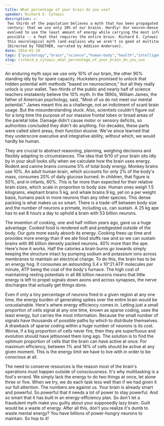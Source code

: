 ```yaml
---
title: What percentage of your brain do you use?
speaker: Richard E. Cytowic
description: >-
 Two thirds of the population believes a myth that has been propagated for over a
 century: that we use only 10% of our brains. Hardly! Our neuron-dense brains have
 evolved to use the least amount of energy while carrying the most information
 possible -- a feat that requires the entire brain. Richard E. Cytowic debunks
 this neurological myth (and explains why we aren't so good at multitasking).
 [Directed by TOGETHER, narrated by Addison Anderson].
date: 2014-01-30
tags: ["psychology","brain","science","human-body","health","intelligence","neurology","animation","teded","neuroscience"]
slug: richard_e_cytowic_what_percentage_of_your_brain_do_you_use
---
```


An enduring myth says we use only 10% of our brain, the other 90% standing idly by for
spare capacity. Hucksters promised to unlock that hidden potential with methods "based on
neuroscience," but all they really unlock is your wallet. Two-thirds of the public and
nearly half of science teachers mistakenly believe the 10% myth. In the 1890s, William
James, the father of American psychology, said, "Most of us do not meet our mental
potential." James meant this as a challenge, not an indictment of scant brain usage. But
the misunderstanding stuck. Also, scientists couldn't figure out for a long time the
purpose of our massive frontal lobes or broad areas of the parietal lobe. Damage didn't
cause motor or sensory deficits, so authorities concluded they didn't do anything. For
decades, these parts were called silent areas, their function elusive. We've since learned
that they underscore executive and integrative ability, without which, we would hardly be
human.

They are crucial to abstract reasoning, planning, weighing decisions and flexibly adapting
to circumstances. The idea that 9/10 of your brain sits idly by in your skull looks silly
when we calculate how the brain uses energy. Rodent and canine brains consume 5% of total
body energy. Monkey brains use 10%. An adult human brain, which accounts for only 2% of
the body's mass, consumes 20% of daily glucose burned. In children, that figure is 50%,
and in infants, 60%. This is far more than expected for their relative brain sizes, which
scale in proportion to body size. Human ones weigh 1.5 kilograms, elephant brains 5 kg,
and whale brains 9 kg, yet on a per weight basis, humans pack in more neurons than any
other species. This dense packing is what makes us so smart. There is a trade-off between
body size and the number of neurons a primate, including us, can sustain. A 25 kg ape has
to eat 8 hours a day to uphold a brain with 53 billion neurons.

The invention of cooking, one and half million years ago, gave us a huge advantage. Cooked
food is rendered soft and predigested outside of the body. Our guts more easily absorb its
energy. Cooking frees up time and provides more energy than if we ate food stuffs raw and
so we can sustain brains with 86 billion densely packed neurons. 40% more than the ape.
Here's how it works. Half the calories a brain burns go towards simply keeping the
structure intact by pumping sodium and potassium ions across membranes to maintain an
electrical charge. To do this, the brain has to be an energy hog. It consumes an
astounding 3.4 x 10^21 ATP molecules per minute, ATP being the coal of the body's furnace.
The high cost of maintaining resting potentials in all 86 billion neurons means that
little energy is left to propel signals down axons and across synapses, the nerve
discharges that actually get things done.

Even if only a tiny percentage of neurons fired in a given region at any one time, the
energy burden of generating spikes over the entire brain would be unsustainable. Here's
where energy efficiency comes in. Letting just a small proportion of cells signal at any
one time, known as sparse coding, uses the least energy, but carries the most information.
Because the small number of signals have thousands of possible paths by which to
distribute themselves. A drawback of sparse coding within a huge number of neurons is its
cost. Worse, if a big proportion of cells never fire, then they are superfluous and
evolution should have jettisoned them long ago. The solution is to find the optimum
proportion of cells that the brain can have active at once. For maximum efficiency,
between 1% and 16% of cells should be active at any given moment. This is the energy limit
we have to live with in order to be conscious at all.

The need to conserve resources is the reason most of the brain's operations must happen
outside of consciousness. It's why multitasking is a fool's errand. We simply lack the
energy to do two things at once, let alone three or five. When we try, we do each task
less well than if we had given it our full attention. The numbers are against us. Your
brain is already smart and powerful. So powerful that it needs a lot of power to stay
powerful. And so smart that it has built in an energy-efficiency plan. So don't let a
fraudulent myth make you guilty about your supposedly lazy brain. Guilt would be a waste
of energy. After all this, don't you realize it's dumb to waste mental energy? You have
billions of power-hungry neurons to maintain. So hop to it!

<!--
ad_duration=0
event="TED-Ed"
external_start_time=0
intro_duration=0
is_subtitle_required="False"
is_talk_featured="False"
language="en"
language_swap="False"
native_language="en"
number_of_related_talks=6
number_of_speakers=1
number_of_subtitled_videos=0
number_of_tags=10
number_of_talk_download_languages=26
number_of_talk_more_resources=0
number_of_talk_recommendations=0
number_of_talks_take_actions=0
post_ad_duration=0
published_timestamp="2019-04-12 17:12:42"
recording_date="2014-01-30"
speaker_is_published=0
speaker_name="Richard E. Cytowic"
talk_name="What percentage of your brain do you use?"
talks_tags=["psychology","brain","science","human-body","health","intelligence","neurology","animation","teded","neuroscience"]
url_photo_talk="https://s3.amazonaws.com/talkstar-photos/uploads/2df63fd2-ddbb-4ce4-9429-d16cd73c48af/211_brain.jpg"
url_webpage="https://www.ted.com/talks/richard_e_cytowic_what_percentage_of_your_brain_do_you_use"
video_type_name="TED-Ed Original"
-->